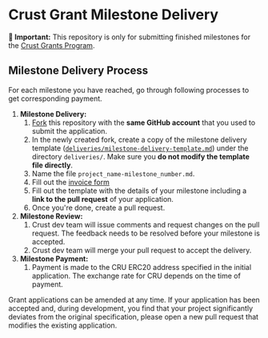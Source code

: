 # Crust Grant Milestone Delivery

**:loudspeaker: Important:** This repository is only for submitting finished milestones for the [Crust Grants Program](https://github.com/yyd106/Crust-Grants-Program). 


## Milestone Delivery Process

For each milestone you have reached, go through following processes to get corresponding payment.

1. **Milestone Delivery:**
   1. [Fork](https://github.com/yyd106/Grant-Milestone-Delivery/fork) this repository with the **same GitHub account** that you used to submit the application.
   2. In the newly created fork, create a copy of the milestone delivery template ([`deliveries/milestone-delivery-template.md`](deliveries/milestone-delivery-template.md)) under the directory `deliveries/`. Make sure you **do not modify the template file directly**.
   3. Name the file `project_name-milestone_number.md`.
   4. Fill out the [invoice form](https://docs.google.com/forms/d/e/1FAIpQLSfxKTRtoMzvqQiBL71YXA6gxl_XSsyNBHEBksFFC2AwWReU1w/viewform?usp=sf_link)
   5. Fill out the template with the details of your milestone including a **link to the pull request** of your application.
   6. Once you're done, create a pull request.
2. **Milestone Review:**
   1. Crust dev team will issue comments and request changes on the pull request. The feedback needs to be resolved before your milestone is accepted.
   2. Crust dev team will merge your pull request to accept the delivery.
3. **Milestone Payment:**
   1. Payment is made to the CRU ERC20 address specified in the initial application. The exchange rate for CRU depends on the time of payment.

Grant applications can be amended at any time. If your application has been accepted and, during development, you find that your project significantly deviates from the original specification, please open a new pull request that modifies the existing application.